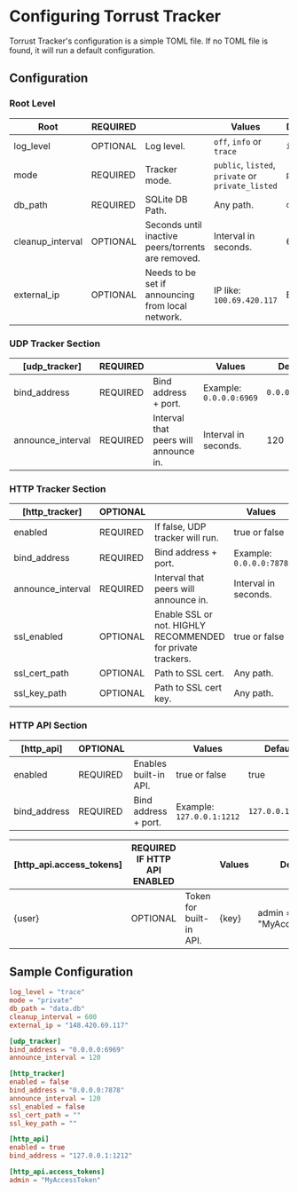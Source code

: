 # Configuring Torrust Tracker
Torrust Tracker's configuration is a simple TOML file. If no TOML file is found, it will run a default configuration.

## Configuration

### Root Level
| Root             | REQUIRED |                                                    | Values                                            | Default   |
|------------------|----------|----------------------------------------------------|---------------------------------------------------|-----------|
| log_level        | OPTIONAL | Log level.                                         | `off`, `info` or `trace`                          | `info`    |
| mode             | REQUIRED | Tracker mode.                                      | `public`, `listed`, `private` or `private_listed` | `public`  |
| db_path          | REQUIRED | SQLite DB Path.                                    | Any path.                                         | `data.db` |
| cleanup_interval | OPTIONAL | Seconds until inactive peers/torrents are removed. | Interval in seconds.                              | 600       |
| external_ip      | OPTIONAL | Needs to be set if announcing from local network.  | IP like: `100.69.420.117`                         | EMPTY     |

### UDP Tracker Section
| [udp_tracker]     | REQUIRED |                                       | Values                  | Default        |
|-------------------|----------|---------------------------------------|-------------------------|----------------|
| bind_address      | REQUIRED | Bind address + port.                  | Example: `0.0.0.0:6969` | `0.0.0.0:6969` |
| announce_interval | REQUIRED | Interval that peers will announce in. | Interval in seconds.    | 120            |

### HTTP Tracker Section
| [http_tracker]    | OPTIONAL |                                                             | Values                  | Default        |
|-------------------|----------|-------------------------------------------------------------|-------------------------|----------------|
| enabled           | REQUIRED | If false, UDP tracker will run.                             | true or false           | false          |
| bind_address      | REQUIRED | Bind address + port.                                        | Example: `0.0.0.0:7878` | `0.0.0.0:7878` |
| announce_interval | REQUIRED | Interval that peers will announce in.                       | Interval in seconds.    | 120            |
| ssl_enabled       | OPTIONAL | Enable SSL or not. HIGHLY RECOMMENDED for private trackers. | true or false           | false          |
| ssl_cert_path     | OPTIONAL | Path to SSL cert.                                           | Any path.               | EMPTY          |
| ssl_key_path      | OPTIONAL | Path to SSL cert key.                                       | Any path.               | EMPTY          |

### HTTP API Section
| [http_api]   | OPTIONAL |                       | Values                    | Default          |
|--------------|----------|-----------------------|---------------------------|------------------|
| enabled      | REQUIRED | Enables built-in API. | true or false             | true             |
| bind_address | REQUIRED | Bind address + port.  | Example: `127.0.0.1:1212` | `127.0.0.1:1212` |

| [http_api.access_tokens] | REQUIRED IF HTTP API ENABLED |                         | Values | Default                 |
|--------------------------|------------------------------|-------------------------|--------|-------------------------|
| {user}                   | OPTIONAL                     | Token for built-in API. | {key}  | admin = "MyAccessToken" |

## Sample Configuration
```toml
log_level = "trace"
mode = "private"
db_path = "data.db"
cleanup_interval = 600
external_ip = "148.420.69.117"

[udp_tracker]
bind_address = "0.0.0.0:6969"
announce_interval = 120

[http_tracker]
enabled = false
bind_address = "0.0.0.0:7878"
announce_interval = 120
ssl_enabled = false
ssl_cert_path = ""
ssl_key_path = ""

[http_api]
enabled = true
bind_address = "127.0.0.1:1212"

[http_api.access_tokens]
admin = "MyAccessToken"
```

